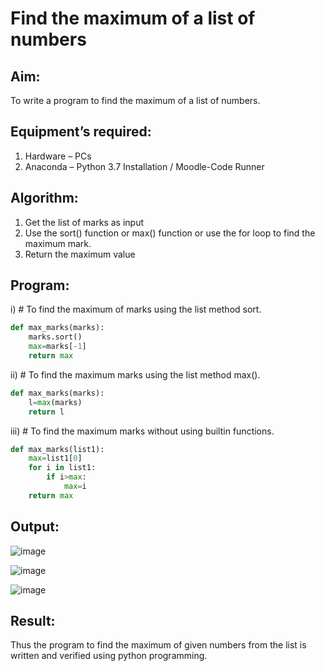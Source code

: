 # Find the maximum of a list of numbers
## Aim:
To write a program to find the maximum of a list of numbers.
## Equipment’s required:
1.	Hardware – PCs
2.	Anaconda – Python 3.7 Installation / Moodle-Code Runner
## Algorithm:
1.	Get the list of marks as input
2.	Use the sort() function or max() function or use the for loop to find the maximum mark.
3.	Return the maximum value
## Program:

i)	# To find the maximum of marks using the list method sort.
```Python
def max_marks(marks):
    marks.sort()
    max=marks[-1]
    return max
```

ii)	# To find the maximum marks using the list method max().
```Python
def max_marks(marks):
    l=max(marks)
    return l
```

iii) # To find the maximum marks without using builtin functions.
```Python
def max_marks(list1):
    max=list1[0]
    for i in list1:
        if i>max:
            max=i
    return max
```

## Output:
![image](https://github.com/Aswinth21/FindMaximum/assets/120236638/fda991ff-9f5d-4844-ad3f-46e21d72e739)

![image](https://github.com/Aswinth21/FindMaximum/assets/120236638/5837dc46-a8fe-4c53-b09d-d18cbf440b3c)

![image](https://github.com/Aswinth21/FindMaximum/assets/120236638/00347c7e-deaa-42e5-af36-f25942aef485)


## Result:
Thus the program to find the maximum of given numbers from the list is written and verified using python programming.

